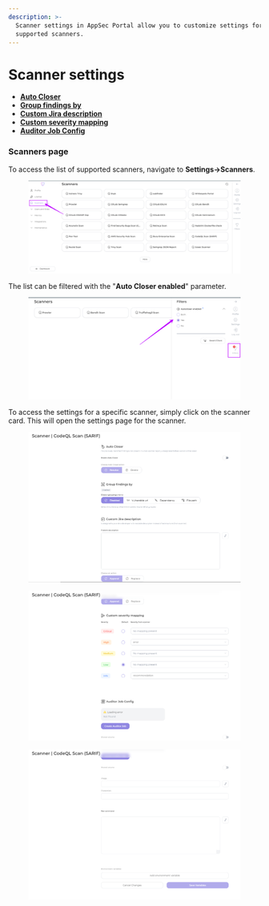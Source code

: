 ```yaml
---
description: >-
  Scanner settings in AppSec Portal allow you to customize settings for the
  supported scanners.
---
```


# Scanner settings

* [**Auto Closer**](auto-closer.md)
* [**Group findings by**](group-findings-by.md)
* [**Custom Jira description**](custom-jira-description.md)
* [**Custom severity mapping**](custom-severity-mapping.md)
* [**Auditor Job Config**](auditor-job-config.md)

### Scanners page

To access the list of supported scanners, navigate to **Settings->Scanners**.

<figure><img src="../../../.gitbook/assets/scann1.png" alt=""><figcaption></figcaption></figure>

The list can be filtered with the "**Auto Closer enabled**" parameter.

<figure><img src="../../../.gitbook/assets/scan2.png" alt=""><figcaption></figcaption></figure>

To access the settings for a specific scanner, simply click on the scanner card. This will open the settings page for the scanner.

<figure><img src="../../../.gitbook/assets/scan3.png" alt=""><figcaption></figcaption></figure>

<figure><img src="../../../.gitbook/assets/scan5.png" alt=""><figcaption></figcaption></figure>

<figure><img src="../../../.gitbook/assets/scan6.png" alt=""><figcaption></figcaption></figure>
